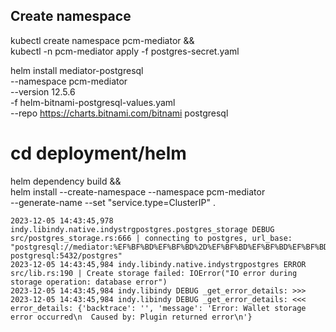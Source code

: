 ## Create namespace
kubectl create namespace pcm-mediator && \
kubectl -n pcm-mediator apply -f postgres-secret.yaml

helm install mediator-postgresql \
--namespace pcm-mediator \
--version 12.5.6 \
-f helm-bitnami-postgresql-values.yaml \
--repo https://charts.bitnami.com/bitnami postgresql

# cd deployment/helm
helm dependency build && \
helm install --create-namespace --namespace pcm-mediator \
--generate-name --set "service.type=ClusterIP" .

```
2023-12-05 14:43:45,978 indy.libindy.native.indystrgpostgres.postgres_storage DEBUG     src/postgres_storage.rs:666 | connecting to postgres, url_base: "postgresql://mediator:%EF%BF%BD%EF%BF%BD%2D%EF%BF%BD%EF%BF%BD%EF%BF%BD@mediator-postgresql:5432/postgres"
2023-12-05 14:43:45,984 indy.libindy.native.indystrgpostgres ERROR     src/lib.rs:190 | Create storage failed: IOError("IO error during storage operation: database error")
2023-12-05 14:43:45,984 indy.libindy DEBUG _get_error_details: >>>
2023-12-05 14:43:45,984 indy.libindy DEBUG _get_error_details: <<< error_details: {'backtrace': '', 'message': 'Error: Wallet storage error occurred\n  Caused by: Plugin returned error\n'}
```
